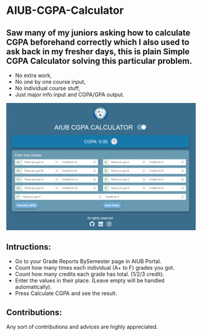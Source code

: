# AIUB-CGPA-Calculator
## Saw many of my juniors asking how to calculate CGPA beforehand correctly which I also used to ask back in my fresher days, this is plain Simple CGPA Calculator solving this particular problem.
- No extra work,
- No one by one course input,
- No individual course stuff,
- Just major info input and CGPA/GPA output.
<img src="Images/Screenshot 2024-10-14 131015.png">

## Intructions:
- Go to your Grade Reports BySemester page in AIUB Portal.
- Count how many times each individual (A+ to F) grades you got.
- Count how many credits each grade has total. (1/2/3 credit).
- Enter the values in their place. (Leave empty will be handled automatically).
- Press Calculate CGPA and see the result.

## Contributions:
Any sort of contributions and advices are highly appreciated. 
